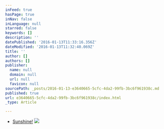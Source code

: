 ```yaml
---
inFeed: true
hasPage: true
inNav: false
inLanguage: null
starred: false
keywords: []
description: ''
datePublished: '2016-01-13T11:33:16.356Z'
dateModified: '2016-01-13T11:32:40.069Z'
title: ''
author: []
authors: []
publisher:
  name: null
  domain: null
  url: null
  favicon: null
sourcePath: _posts/2016-01-13-e3640665-5cfc-4da2-99fb-3bc6f961938c.md
published: true
url: e3640665-5cfc-4da2-99fb-3bc6f961938c/index.html
_type: Article

---
```

* [Sunshine!][0]
![](https://the-grid-user-content.s3-us-west-2.amazonaws.com/8b14fdb6-fb48-4555-8797-68a0d7453b2b.jpg)

[0]: http://wideroe.no/